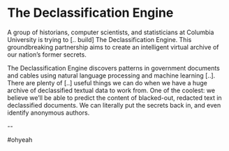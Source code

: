 # The Declassification Engine

A group of historians, computer scientists, and statisticians at Columbia University is trying to [.. build] The Declassification Engine. This groundbreaking partnership aims to create an intelligent virtual archive of our nation’s former secrets.

The Declassification Engine discovers patterns in 
government documents and cables using natural language processing and 
machine learning [..]. There are plenty of [..] useful things we can do 
when we have a huge archive of declassified textual data to work from. 
One of the coolest: we believe we’ll be able to predict the content of 
blacked-out, redacted text in declassified documents. We can literally 
put the secrets back in, and even identify anonymous authors.  

--

#ohyeah













